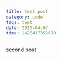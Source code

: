```yaml
---
title: test post
category: code
tags: test
date: 2015-04-07
time: 1428417352699
---
```


second post